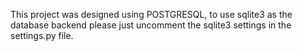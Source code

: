 This project was designed using POSTGRESQL, to use sqlite3 as the database backend please just uncomment the sqlite3 settings in the settings.py file.
